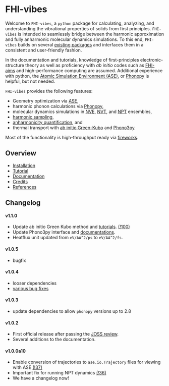 FHI-vibes
===

Welcome to `FHI-vibes`, a `python` package for calculating, analyzing, and understanding the vibrational properties of solids from first principles. `FHI-vibes` is intended to seamlessly bridge between the harmonic approximation and fully anharmonic molecular dynamics simulations. To this end, `FHI-vibes` builds on several [existing packages](https://vibes-developers.gitlab.io/vibes/Credits/) and interfaces them in a consistent and user-friendly fashion.

In the documentation and tutorials, knowledge of first-principles electronic-structure theory as well as proficiency with _ab initio_ codes such as [FHI-aims](https://aimsclub.fhi-berlin.mpg.de/) and high-performance computing are assumed. Additional experience with python, the [Atomic Simulation Environment (ASE)](https://wiki.fysik.dtu.dk/ase/), or [Phonopy](https://atztogo.github.io/phonopy/) is helpful, but not needed.

`FHI-vibes` provides the following features:

- Geometry optimization via [ASE](https://wiki.fysik.dtu.dk/ase/ase/optimize.html#module-ase.optimize),
- harmonic phonon calculations via [Phonopy](https://atztogo.github.io/phonopy/),
- molecular dynamics simulations in [NVE](https://wiki.fysik.dtu.dk/ase/ase/md.html#constant-nve-simulations-the-microcanonical-ensemble), [NVT](https://wiki.fysik.dtu.dk/ase/ase/md.html#module-ase.md.langevin), and [NPT](https://wiki.fysik.dtu.dk/ase/ase/md.html#module-ase.md.nptberendsen) ensembles,
- [harmonic sampling](https://journals.aps.org/prl/abstract/10.1103/PhysRevLett.96.115504),
- [anharmonicity quantification](https://journals.aps.org/prmaterials/abstract/10.1103/PhysRevMaterials.4.083809), and
- thermal transport with [ab initio Green-Kubo](https://journals.aps.org/prb/abstract/10.1103/PhysRevB.107.224304) and [Phono3py](Documentation/phono3py.md)

Most of the functionality is high-throughput ready via [fireworks](https://materialsproject.github.io/fireworks/#).


## Overview

- [Installation](https://vibes-developers.gitlab.io/vibes/Installation)
- [Tutorial](https://vibes-developers.gitlab.io/vibes/Tutorial/0_intro)
- [Documentation](https://vibes-developers.gitlab.io/vibes/Documentation/0_intro)
- [Credits](https://vibes-developers.gitlab.io/vibes/Credits)
- [References](https://vibes-developers.gitlab.io/vibes/References)

## Changelog

#### v1.1.0

- Update ab initio Green Kubo method and [tutorials](https://vibes-developers.gitlab.io/vibes/Tutorial/7_green_kubo/). [(!100)](https://gitlab.com/vibes-developers/vibes/-/merge_requests/100)
- Update Phono3py interface and [documentations](https://vibes-developers.gitlab.io/vibes/Documentation/phono3py/).
- Heatflux unit updated from `eV/AA^2/ps` to `eV/AA^2/fs`.

#### v1.0.5

- bugfix

#### v1.0.4

- looser dependencies
- [various bug fixes](https://gitlab.com/vibes-developers/vibes/-/merge_requests?scope=all&state=merged)

#### v1.0.3

- update dependencies to allow `phonopy` versions up to 2.8

#### v1.0.2

- First official release after passing the [JOSS review](https://github.com/openjournals/joss-reviews/issues/2671).
- Several additions to the documentation.

#### v1.0.0a10

- Enable conversion of trajectories to `ase.io.Trajectory` files for viewing with ASE [(!37)](https://gitlab.com/vibes-developers/vibes/-/merge_requests/37)
- Important fix for running NPT dynamics [(!36)](https://gitlab.com/vibes-developers/vibes/-/merge_requests/36)
- We have a changelog now!
